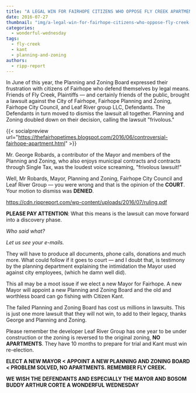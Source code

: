 ```yaml
---
title: "A LEGAL WIN FOR FAIRHOPE CITIZENS WHO OPPOSE FLY CREEK APARTMENTS"
date: 2016-07-27
thumbnail: "img/a-legal-win-for-fairhope-citizens-who-oppose-fly-creek-apartments.jpg"
categories: 
  - wonderful-wednesday
tags: 
  - fly-creek
  - kant
  - planning-and-zoning
authors: 
  - ripp-report
---
```



In June of this year, the Planning and Zoning Board expressed their frustration with citizens of Fairhope who defend themselves by legal means. Friends of Fly Creek, Plaintiffs — and certainly friends of the public, brought a lawsuit against the City of Fairhope, Fairhope Planning and Zoning, Fairhope City Council, and Leaf River group LLC, Defendants. The Defendants in turn moved to dismiss the lawsuit all together. Planning and Zoning doubled down on their decision, calling the lawsuit "frivolous."

{{< socialpreview url="https://thefairhopetimes.blogspot.com/2016/06/controversial-fairhope-apartment.html" >}}

Mr. George Robards, a contributor of the Mayor and members of the Planning and Zoning, who also enjoys municipal contracts and contracts through Single Tax, was the loudest voice screaming, "frivolous lawsuit!"

Well, Mr Robards, Mayor, Planning and Zoning, Fairhope City Council and Leaf River Group — you were wrong and that is the opinion of the **COURT**. Your motion to dismiss was **DENIED**.

https://cdn.rippreport.com/wp-content/uploads/2016/07/ruling.pdf

**PLEASE PAY ATTENTION**: What this means is the lawsuit can move forward into a discovery phase.

_Who said what?_

_Let us see your e-mails._

They will have to produce all documents, phone calls, donations and much more. What could follow if it goes to court — and I doubt that, is testimony by the planning department explaining the intimidation the Mayor used against city employees, (which he damn well did).

This all may be a moot issue if we elect a new Mayor for Fairhope. A new Mayor will appoint a new Planning and Zoning Board and the old and worthless board can go fishing with Citizen Kant.

The failed Planning and Zoning Board has cost us millions in lawsuits. This is just one more lawsuit that they will not win, to add to their legacy, thanks George and Planning and Zoning.

Please remember the developer Leaf River Group has one year to be under construction or the zoning is reversed to the original zoning, **NO APARTMENTS**. They have 10 months to prepare for trial and Kant must win re-election.

**ELECT A NEW MAYOR < APPOINT A NEW PLANNING AND ZONING BOARD < PROBLEM SOLVED, NO APARTMENTS. REMEMBER FLY CREEK.**

**WE WISH THE DEFENDANTS AND ESPECIALLY THE MAYOR AND BOSOM BUDDY ARTHUR CORTE A WONDERFUL WEDNESDAY**
